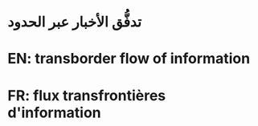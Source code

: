 # تدفُّق الأخبار عبر الحدود

# EN: transborder flow of information

# FR: flux transfrontières d'information
